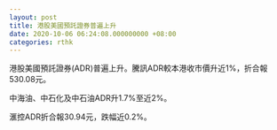 ```yaml
---
layout: post
title: 港股美國預託證券普遍上升
date: 2020-10-06 06:24:08.000000000 +08:00
categories: rthk
---
```


港股美國預託證券(ADR)普遍上升。騰訊ADR較本港收市價升近1%，折合報530.08元。

中海油、中石化及中石油ADR升1.7%至近2%。

滙控ADR折合報30.94元，跌幅近0.2%。
